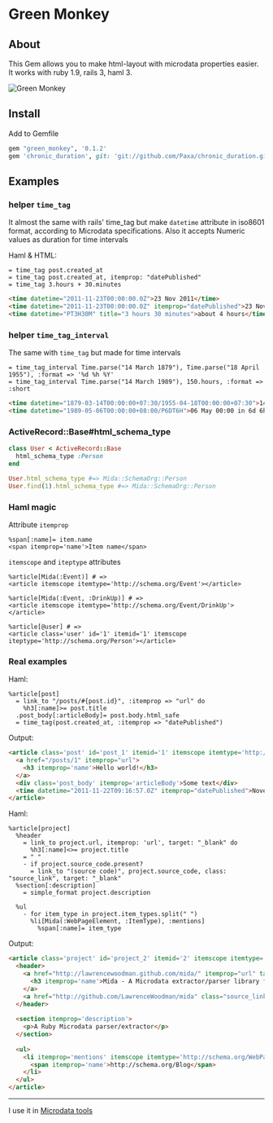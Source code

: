 # Green Monkey

## About

This Gem allows you to make html-layout with microdata properties easier. It works with ruby 1.9, rails 3, haml 3.

![Green Monkey](http://upload.wikimedia.org/wikipedia/commons/thumb/b/b1/Bijilo-Portrait-of-a-Callithrix-Monkey.jpg/320px-Bijilo-Portrait-of-a-Callithrix-Monkey.jpg)

## Install

Add to Gemfile

```ruby
gem "green_monkey", '0.1.2'
gem 'chronic_duration', git: 'git://github.com/Paxa/chronic_duration.git', ref: '8c0d0e101b'
```

## Examples

### helper `time_tag`

It almost the same with rails' time_tag but make `datetime` attribute in iso8601 format, according to Microdata specifications.
Also it accepts Numeric values as duration for time intervals

Haml & HTML:

```haml
= time_tag post.created_at
= time_tag post.created_at, itemprop: "datePublished"
= time_tag 3.hours + 30.minutes
```

```html
<time datetime="2011-11-23T00:00:00.0Z">23 Nov 2011</time>
<time datetime="2011-11-23T00:00:00.0Z" itemprop="datePublished">23 Nov 2011</time>
<time datetime="PT3H30M" title="3 hours 30 minutes">about 4 hours</time>
```

### helper `time_tag_interval`

The same with `time_tag` but made for time intervals

```haml
= time_tag_interval Time.parse("14 March 1879"), Time.parse("18 April 1955"), :format => '%d %h %Y'
= time_tag_interval Time.parse("14 March 1989"), 150.hours, :format => :short
```

```html
<time datetime="1879-03-14T00:00:00+07:30/1955-04-18T00:00:00+07:30">14 Mar 1879 - 18 Apr 1879</time>
<time datetime="1989-05-06T00:00:00+08:00/P6DT6H">06 May 00:00 in 6d 6h</time>
```

### ActiveRecord::Base#html\_schema\_type

```ruby
class User < ActiveRecord::Base
  html_schema_type :Person
end

User.html_schema_type #=> Mida::SchemaOrg::Person
User.find(1).html_schema_type #=> Mida::SchemaOrg::Person
```

### Haml magic

Attribute `itemprop`

```haml
%span[:name]= item.name
<span itemprop='name'>Item name</span>
```

`itemscope` and `iteptype` attributes

```haml
%article[Mida(:Event)] # =>
<article itemscope itemtype='http://schema.org/Event'></article>
    
%article[Mida(:Event, :DrinkUp)] # =>
<article itemscope itemtype='http://schema.org/Event/DrinkUp'></article>
    
%article[@user] # =>
<article class='user' id='1' itemid='1' itemscope iteptype='http://schema.org/Person'></article>
```

### Real examples
Haml:

```haml
%article[post]
  = link_to "/posts/#{post.id}", :itemprop => "url" do
    %h3[:name]>= post.title
  .post_body[:articleBody]= post.body.html_safe
  = time_tag(post.created_at, :itemprop => "datePublished")
```

Output:

```html
<article class='post' id='post_1' itemid='1' itemscope itemtype='http://schema.org/BlogPosting'>
  <a href="/posts/1" itemprop="url">
    <h3 itemprop='name'>Hello world!</h3>
  </a>
  <div class='post_body' itemprop='articleBody'>Some text</div>
  <time datetime="2011-11-22T09:16:57.0Z" itemprop="datePublished">November 22, 2011 09:16</time>
</article>
```

Haml:

```haml
%article[project]
  %header
    = link_to project.url, itemprop: 'url', target: "_blank" do
      %h3[:name]<>= project.title
    = " "
    - if project.source_code.present?
      = link_to "(source code)", project.source_code, class: "source_link", target: "_blank"
  %section[:description]
    = simple_format project.description
    
  %ul
    - for item_type in project.item_types.split(" ")
      %li[Mida(:WebPageElement, :ItemType), :mentions]
        %span[:name]= item_type
```

Output:

```html
<article class='project' id='project_2' itemid='2' itemscope itemtype='http://schema.org/WebPage'>
  <header>
    <a href="http://lawrencewoodman.github.com/mida/" itemprop="url" target="_blank">
      <h3 itemprop='name'>Mida - A Microdata extractor/parser library for Ruby</h3>
    </a>
    <a href="http://github.com/LawrenceWoodman/mida" class="source_link" target="_blank">(source code)</a>
  </header>
  
  <section itemprop='description'>
    <p>A Ruby Microdata parser/extractor</p>
  </section>
  
  <ul>
    <li itemprop='mentions' itemscope itemtype='http://schema.org/WebPageElement/ItemType'>
      <span itemprop='name'>http://schema.org/Blog</span>
    </li>
  </ul>
</article>
```

--------

I use it in [Microdata tools](http://github.com/paxa/semantic_data/ "my own project")
